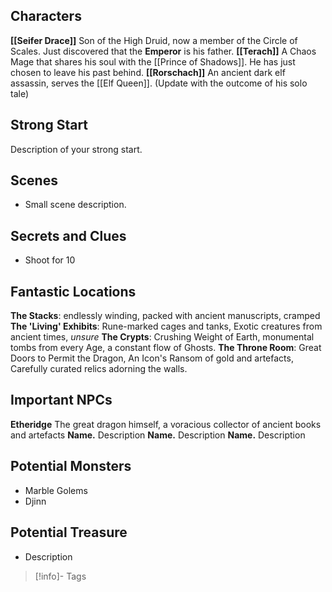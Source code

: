 ## Characters
**[[Seifer Drace]]** Son of the High Druid, now a member of the Circle of Scales.  Just discovered that the **Emperor** is his father.
**[[Terach]]** A Chaos Mage that shares his soul with the [[Prince of Shadows]].  He has just chosen to leave his past behind.
**[[Rorschach]]** An ancient dark elf assassin, serves the [[Elf Queen]].  (Update with the outcome of his solo tale)

## Strong Start

Description of your strong start.

## Scenes

* Small scene description.

## Secrets and Clues

* Shoot for 10

## Fantastic Locations
**The Stacks**: endlessly winding, packed with ancient manuscripts, cramped
**The 'Living' Exhibits**: Rune-marked cages and tanks, Exotic creatures from ancient times, *unsure*
**The Crypts**: Crushing Weight of Earth, monumental tombs from every Age, a constant flow of Ghosts.
**The Throne Room**: Great Doors to Permit the Dragon, An Icon's Ransom of gold and artefacts, Carefully curated relics adorning the walls.

## Important NPCs
**Etheridge** The great dragon himself, a voracious collector of ancient books and artefacts
**Name.** Description
**Name.** Description
**Name.** Description

## Potential Monsters
* Marble Golems
* Djinn

## Potential Treasure
* Description

> [!info]- Tags

